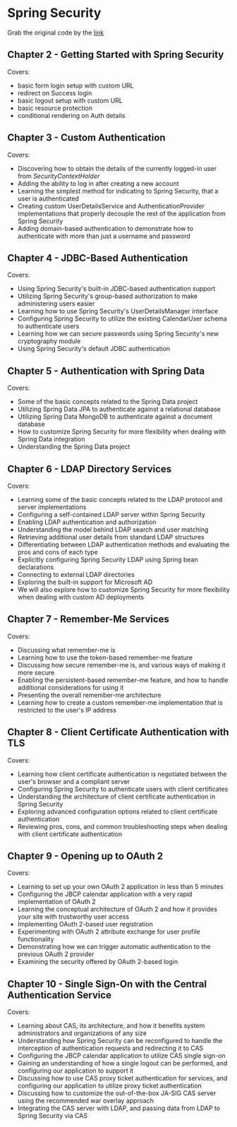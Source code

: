 # Spring Security 
Grab the original code by the [link](https://github.com/PacktPublishing/Spring-Security-Third-Edition)

## Chapter 2 - Getting Started with Spring Security
Covers:
- basic form login setup with custom URL
- redirect on Success login
- basic logout setup with custom URL
- basic resource protection
- conditional rendering on Auth details

## Chapter 3 - Custom Authentication
Covers:
- Discovering how to obtain the details of the currently logged-in user from _SecurityContextHolder_
- Adding the ability to log in after creating a new account
- Learning the simplest method for indicating to Spring Security, that a user is authenticated
- Creating custom UserDetailsService and AuthenticationProvider implementations that properly decouple the rest of the application from Spring Security
- Adding domain-based authentication to demonstrate how to authenticate with more than just a username and password

## Chapter 4 - JDBC-Based Authentication
Covers:
- Using Spring Security's built-in JDBC-based authentication support
- Utilizing Spring Security's group-based authorization to make administering users easier
- Learning how to use Spring Security's UserDetailsManager interface
- Configuring Spring Security to utilize the existing CalendarUser schema to authenticate users
- Learning how we can secure passwords using Spring Security's new cryptography module
- Using Spring Security's default JDBC authentication

## Chapter 5 - Authentication with Spring Data
Covers:
- Some of the basic concepts related to the Spring Data project
- Utilizing Spring Data JPA to authenticate against a relational database
- Utilizing Spring Data MongoDB to authenticate against a document database
- How to customize Spring Security for more flexibility when dealing with Spring Data integration
- Understanding the Spring Data project

## Chapter 6 - LDAP Directory Services
Covers:
- Learning some of the basic concepts related to the LDAP protocol and server implementations
- Configuring a self-contained LDAP server within Spring Security
- Enabling LDAP authentication and authorization
- Understanding the model behind LDAP search and user matching
- Retrieving additional user details from standard LDAP structures
- Differentiating between LDAP authentication methods and evaluating the pros and cons of each type
- Explicitly configuring Spring Security LDAP using Spring bean declarations
- Connecting to external LDAP directories
- Exploring the built-in support for Microsoft AD
- We will also explore how to customize Spring Security for more flexibility when dealing with custom AD deployments

## Chapter 7 - Remember-Me Services
Covers:
- Discussing what remember-me is
- Learning how to use the token-based remember-me feature
- Discussing how secure remember-me is, and various ways of making it more secure
- Enabling the persistent-based remember-me feature, and how to handle additional considerations for using it
- Presenting the overall remember-me architecture
- Learning how to create a custom remember-me implementation that is restricted to the user's IP address

## Chapter 8 - Client Certificate Authentication with TLS
Covers:
- Learning how client certificate authentication is negotiated between the user's browser and a compliant server
- Configuring Spring Security to authenticate users with client certificates
- Understanding the architecture of client certificate authentication in Spring Security
- Exploring advanced configuration options related to client certificate authentication
- Reviewing pros, cons, and common troubleshooting steps when dealing with client certificate authentication

## Chapter 9 - Opening up to OAuth 2
Covers:
- Learning to set up your own OAuth 2 application in less than 5 minutes
- Configuring the JBCP calendar application with a very rapid implementation of OAuth 2
- Learning the conceptual architecture of OAuth 2 and how it provides your site with trustworthy user access
- Implementing OAuth 2-based user registration
- Experimenting with OAuth 2 attribute exchange for user profile functionality
- Demonstrating how we can trigger automatic authentication to the previous OAuth 2 provider
- Examining the security offered by OAuth 2-based login

## Chapter 10 - Single Sign-On with the Central Authentication Service
Covers:
- Learning about CAS, its architecture, and how it benefits system administrators and organizations of any size
- Understanding how Spring Security can be reconfigured to handle the interception of authentication requests and redirecting it to CAS
- Configuring the JBCP calendar application to utilize CAS single sign-on
- Gaining an understanding of how a single logout can be performed, and configuring our application to support it
- Discussing how to use CAS proxy ticket authentication for services, and configuring our application to utilize proxy ticket authentication
- Discussing how to customize the out-of-the-box JA-SIG CAS server using the recommended war overlay approach
- Integrating the CAS server with LDAP, and passing data from LDAP to Spring Security via CAS
